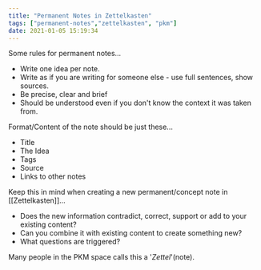 ```yaml
---
title: "Permanent Notes in Zettelkasten"
tags: ["permanent-notes","zettelkasten", "pkm"]
date: 2021-01-05 15:19:34
---
```


Some rules for permanent notes...
- Write one idea per note.
- Write as if you are writing for someone else - use full sentences, show sources.
- Be precise, clear and brief
- Should be understood even if you don't know the context it was taken from.

Format/Content of the note should be just these...
- Title
- The Idea
- Tags
- Source
- Links to other notes

Keep this in mind when creating a new permanent/concept note in [[Zettelkasten]]...
- Does the new information contradict, correct, support or add to your existing content? 
- Can you combine it with existing content to create something new? 
- What questions are triggered?


Many people in the PKM space calls this a '*Zettel*'(note). 